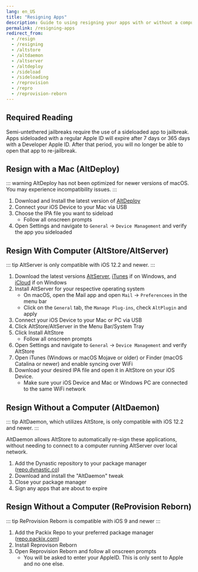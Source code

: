 ```yaml
---
lang: en_US
title: "Resigning Apps"
description: Guide to using resigning your apps with or without a computer
permalink: /resigning-apps
redirect_from:
  - /resign
  - /resigning
  - /altstore
  - /altdaemon
  - /altserver
  - /altdeploy
  - /sideload
  - /sideloading
  - /reprovision
  - /repro
  - /reprovision-reborn
---
```


## Required Reading

Semi-untethered jailbreaks require the use of a sideloaded app to jailbreak. Apps sideloaded with a regular Apple ID will expire after 7 days or 365 days with a Developer Apple ID. After that period, you will no longer be able to open that app to re-jailbreak.

## Resign with a Mac (AltDeploy)

::: warning
AltDeploy has not been optimized for newer versions of macOS. You may experience incompatibility issues.
:::

1. Download and Install the latest version of [AltDeploy](https://github.com/pixelomer/AltDeploy/releases)
1. Connect your iOS Device to  your Mac via USB
1. Choose the IPA file you want to sideload
    - Follow all onscreen prompts
1. Open Settings and navigate to `General` -> `Device Management` and verify the app you sideloaded

## Resign With Computer (AltStore/AltServer)

::: tip
AltServer is only compatible with iOS 12.2 and newer.
:::

1. Download the latest versions [AltServer](http://altstore.io/), [iTunes](https://www.apple.com/itunes/download/win32) if on Windows, and [iCloud](https://secure-appldnld.apple.com/windows/061-91601-20200323-974a39d0-41fc-4761-b571-318b7d9205ed/iCloudSetup.exe) if on Windows
1. Install AltServer for your respective operating system
    - On macOS, open the Mail app and open `Mail` -> `Preferencees` in the menu bar
    - Click on the `General` tab, the `Manage Plug-ins`, check `AltPlugin` and apply
1. Connect your iOS Device to your Mac or PC via USB
1. Click AltStore/AltServer in the Menu Bar/System Tray
1. Click Install AltStore
    - Follow all onscreen prompts
1. Open Settings and navigate to `General` -> `Device Management` and verify AltStore
1. Open iTunes (Windows or macOS Mojave or older) or Finder (macOS Catalina or newer) and enable syncing over WiFi
1. Download your desired IPA file and open it in AltStore on your iOS Device.
    - Make sure your iOS Device and Mac or Windows PC are connected to the same WiFi network

## Resign Without a Computer (AltDaemon)

::: tip
AltDaemon, which utilizes AltStore, is only compatible with iOS 12.2 and newer.
:::

AltDaemon allows AltStore to automatically re-sign these applications, without needing to connect to a computer running AltServer over local network.

1. Add the Dynastic repository to your package manager ([repo.dynastic.co](https://repo.dynastic.co/))
1. Download and install the "AltDaemon" tweak
1. Close your package manager
1. Sign any apps that are about to expire

## Resign Without a Computer (ReProvision Reborn)

::: tip
ReProvision Reborn is compatible with iOS 9 and newer
:::

1. Add the Packix Repo to your preferred package manager ([repo.packix.com](https://repo.packix.com/))
1. Install Reprovison Reborn
1. Open Reprovision Reborn and follow all onscreen prompts
    - You will be asked to enter your AppleID. This is only sent to Apple and no one else.